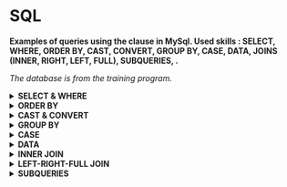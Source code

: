 # SQL 



**Examples of queries using the clause in MySql. Used skills : SELECT, WHERE, ORDER BY, CAST, CONVERT, GROUP BY, CASE, DATA, JOINS (INNER, RIGHT, LEFT, FULL), SUBQUERIES, .**<br>

<i>The database is from the training program.</i>



<details>
<summary><b>SELECT & WHERE</b></summary>

 <br>
select BusinessEntityID, JobTitle, HireDate <br> 
from HumanResources.Employee <br> 
where HireDate >'20120112'; <br>
 <br>
 
 ![image](https://user-images.githubusercontent.com/115644864/198397801-908d6bde-f875-4dd5-8806-ce890ab4c6a3.png)
 
<br>
 select BusinessEntityID, JobTitle, HireDate, OrganizationLevel, Gender<br>
 from HumanResources.Employee<br>
 where OrganizationLevel <2 and (Gender ='F' or Gender='M');<br>
<br>

![image](https://user-images.githubusercontent.com/115644864/198398097-737d0364-7f49-41ab-90a8-6c4c6120ef03.png)

<br>
 select BusinessEntityID, SickLeaveHours<br>
 from HumanResources.Employee<br>
 where SickLeaveHours between 40 and 50;<br>
 <br>
 
![image](https://user-images.githubusercontent.com/115644864/198403066-4bfdabc3-0fc5-4c03-92b6-04914e3485d8.png)

<br>
select *<br>
from Person.CountryRegion<br>
where Name like 'A%';<br>
<br>

![image](https://user-images.githubusercontent.com/115644864/198403274-e7e07a6e-08a5-4154-b0a9-bf6828c65175.png)

<br>
 select *<br>
from Person.CountryRegion<br>
where CountryRegionCode like '[B-E]%';<br>
 <br>
 
 ![image](https://user-images.githubusercontent.com/115644864/198403742-c81a6bab-abc7-451a-ba2c-cc345b2f5b29.png)

 <br>
 
 select * <br>
from Person.CountryRegion <br>
where Name like '_o%'; <br>
  <br>
 
 ![image](https://user-images.githubusercontent.com/115644864/198403850-6340dc0f-01b9-45c0-8e23-50e7afd0e461.png)
 
  <br>
select top 8 DepartmentID as Numer_Departamentu, Name as<br>
"Nazwa departamentu" <br>
from HumanResources.Department;<br>
<br>

![image](https://user-images.githubusercontent.com/115644864/198405221-c43f6707-be3a-42dc-b62c-7d60b8c1ef19.png)


<br>



 </details>
 
 <details>
<summary><b>ORDER BY</b></summary> <br>
 select BusinessEntityID, JobTitle as "Stanowisko pracownika", HireDate, MaritalStatus<br>
from HumanResources.Employee<br>
where MaritalStatus='M'<br>
order by 1 desc;<br>
 <br>
 
 ![image](https://user-images.githubusercontent.com/115644864/198404464-49a51dae-d0df-4e4d-829e-cc5302cf8bc5.png)

  <br>
 
 select BusinessEntityID, JobTitle as "Stanowisko pracownika", HireDate, MaritalStatus  <br>
from HumanResources.Employee  <br>
where MaritalStatus='M'  <br>
order by 1 desc, HireDate  <br>
   <br>
 
 ![image](https://user-images.githubusercontent.com/115644864/198404676-51d35c10-9441-4401-b3ef-62d2079b0517.png)

 
   <br>
select top 1 LocationID, Name, CostRate<br>
from Production.Location<br>
order by CostRate desc<br>
<br>

![image](https://user-images.githubusercontent.com/115644864/198405424-f4137155-0e2c-452c-83f6-df3d857dc2d2.png)


<br>
  </details>
<details>
<summary><b>CAST & CONVERT</b></summary> <br>
select cast(VacationHours as float)/8 as Kolumna<br>
from HumanResources.Employee<br>
<br>

![image](https://user-images.githubusercontent.com/115644864/198734683-9642c777-da5a-4761-9540-4ce8cf072d27.png)

<br>
select getdate() as "Aktualna data z godzina"<br>
<br>

![image](https://user-images.githubusercontent.com/115644864/198734771-81ecfb76-19a0-4b69-8476-bed2b00909a4.png)


<br>
select BusinessEntityID, <br>
cast(RateChangeDate as date) as "Data zmiany", <br>
str(Rate, 7,3) as "Sfromatowana stawka"<br>
from HumanResources.EmployeePayHistory<br>
<br>

![image](https://user-images.githubusercontent.com/115644864/198735232-357bdcae-75c7-4033-af44-cbadb2ce27ab.png)


<br>
  </details>
<details>
<summary><b>GROUP BY</b></summary> <br>
select TerritoryID, sum(salesYTD) as SUMA,<br>
max(salesYTD) as MAX, <br>
min(salesYTD) as MIN,<br>
avg(SalesYTD) as ŚREDNIA<br>
from Sales.SalesPerson<br>
group by TerritoryID<br>
 <br>
 
 ![image](https://user-images.githubusercontent.com/115644864/198735827-ac146689-c280-4084-bc98-70e9f19587ae.png)

 
 <br>
 select JobTitle, gender, sum(vacationhours) as "Suma wolnych godzin" <br>
from HumanResources.Employee <br>
where MaritalStatus = 'M' <br>
GROUp by gender, JobTitle <br>
 <br>
 
 ![image](https://user-images.githubusercontent.com/115644864/198735916-141550cb-c688-4fe1-81ca-311dcc5ab439.png)

  <br>
 select JobTitle, sum(vacationhours) as "Suma wolnych godzin"  <br>
from HumanResources.Employee  <br>
GROUp by JobTitle  <br>
   <br>
 
 ![image](https://user-images.githubusercontent.com/115644864/198736155-12e68e28-fc94-4963-88c3-7da2ce24b3bc.png)

 
   <br>
   </details>
   <details>
<summary><b>CASE</b></summary> <br>
 
 select Name, <br>
	case name when 'English' then 'Angielski' <br>
	when 'spanish' then 'hiszpanski' <br>
	else 'Jakis inny jezyk'  <br>
	end as "Jezyk po polsku" <br>
from production.culture <br>
  <br>
 
 ![image](https://user-images.githubusercontent.com/115644864/198736368-3cddc545-254f-439f-8ca1-9f8df299a38f.png)
 
 <br>
 select BusinessEntityID, Gender, VacationHours, <br>
	case gender when 'F' then + 16 <br>
	else VacationHours <br>
	end as "wolne godziny" -- tworzy nowa kolumne z case  <br>
from HumanResources.Employee <br>
  <br>
 
 ![image](https://user-images.githubusercontent.com/115644864/198736482-dd8928d2-1d68-4a34-95e4-bd540131a9cf.png)

  <br>
 select Description, DiscountPct, <br>
case when DiscountPct <=0.1 then 'Mala znizka'  <br>
when DiscountPct <=2.0 then 'srednia znizka' <br>
when DiscountPct <=3.0 then 'Dobra znizka' <br>
when DiscountPct <=0.4 then 'super znizka' <br>
else 'Prawie darmo' <br>
end as "Status obnizki" <br>
from Sales.SpecialOffer <br>
  <br>
 
 ![image](https://user-images.githubusercontent.com/115644864/198736635-46caacb8-9e31-499a-9f9a-29bc018981dd.png)

  <br>
 
 select BusinessEntityID, MaritalStatus, Gender, VacationHours, <br>
case when MaritalStatus ='M'and Gender = 'F' then VacationHours + 32  <br>
when gender = 'F' then VacationHours + 16  <br>
end as "Wolne godziny po zmianie."  <br>
from HumanResources.Employee  <br>
  <br>
 
 ![image](https://user-images.githubusercontent.com/115644864/198736881-ca648f81-5081-41e0-8377-1aabd5edcac2.png)

  <br>
 select BusinessEntityID, JobTitle,  <br>
case when OrganizationLevel is Null then 'Szef wszystkich szefów'  <br>
 when OrganizationLevel <3 then 'Wiceprezesi i managerowie'  <br>
 else 'Pracownicy'  <br>
 end as 'STATUS'  <br>
from HumanResources.Employee   <br>
ORDER BY OrganizationLevel  <br>
      <br>
 
![image](https://user-images.githubusercontent.com/115644864/198737043-61d50c23-e3d4-4d95-a35e-664b120b4f45.png)
                           
 <br>                         
</details>
<details>
<summary><b>DATA</b></summary> <br>
select dateadd(day,5,getdate())<br>
<br>
	
![image](https://user-images.githubusercontent.com/115644864/198737469-9adc292d-e977-4f84-aa1c-d3f91e8ebd5b.png)
	
<br>
select dateadd(year,3,getdate()) as "aktualny rok + 3 lata"
<br>
	
![image](https://user-images.githubusercontent.com/115644864/198737607-1b0a40fc-e8e7-4b6c-9cc6-6c690ce4252e.png)

<br>
select day(getdate()) as "dzien",<br>
month(getdate()) as "msc",<br>
year(getdate()) as rok<br>
<br>
	
![image](https://user-images.githubusercontent.com/115644864/198737668-1f5685ce-9ee2-4bda-8c15-d58133733509.png)

	
<br>
select datediff(YEAR, '19841010', getdate()) as "Różnica lat."<br>
<br>

![image](https://user-images.githubusercontent.com/115644864/198738299-2af2be44-0204-4ba8-ac6d-00f953822d70.png)

	
<br>
</details>
 <details>
<summary><b>INNER JOIN</b></summary> <br>
select * <br>
from HumanResources.EmployeeDepartmentHistory as EDH, HumanResources.Shift as S  <br>
where EDH.ShiftID = S.ShiftID  <br>
order by BusinessEntityID  <br>
<br>
	
![image](https://user-images.githubusercontent.com/115644864/198738528-b2e4cb4d-b60e-4ac2-809a-2d51b6d3f28b.png)

 <br>
 select EDH.BusinessEntityID, P.FirstName, P.LastName, S.name <br>
from HumanResources.EmployeeDepartmentHistory as EDH  <br>
inner join HumanResources.Shift as S on EDH.ShiftID=S.ShiftID --tu sie powtarza kolumna shift id <br>
inner join Person.person as P on EDH.businessEntityID=P.BusinessEntityID  <br>
order by BusinessEntityID <br>
 <br>
	
![image](https://user-images.githubusercontent.com/115644864/198738622-06713fcd-d5b5-41a1-afcb-15dd56f4c039.png)
	
 <br>
select B.BusinessEntityID, T.Name, A.AddressLine1, A.PostalCode, A.city <br>
from Person.BusinessEntityaddress as B  <br>
inner join person.address as A on B.AddressID=A.AddressID <br>
inner join Person.AddressType as T on b.AddressTypeID=T.AddressTypeID;  <br>
 <br>
	
![image](https://user-images.githubusercontent.com/115644864/198738695-d979d957-1807-4f09-8b71-6975b6fb74ac.png)
	
 <br>


	
	
</details>
 <details>
<summary><b>LEFT-RIGHT-FULL JOIN</b></summary> <br>
SELECT E.OrganizationNode, D. * <br> 
FROM HumanResources.Employee AS E  <br>
LEFT JOIN Production.Document AS D  <br>
ON E.OrganizationNode = D.DocumentNode <br>
 <br>
	
![image](https://user-images.githubusercontent.com/115644864/198739078-4cfee707-8580-4ccc-b940-e8b733174ca7.png)

 <br>
SELECT E.OrganizationNode, D. *  <br>
FROM HumanResources.Employee AS E  <br>
RIGHT JOIN Production.Document AS D  <br>
ON E.OrganizationNode = D.DocumentNode <br>
 <br>
	
![image](https://user-images.githubusercontent.com/115644864/198739151-7ec38b71-90a2-4e83-be0b-2fa93baa4a62.png)

 <br>
SELECT E.OrganizationNode, D. *  <br>
FROM HumanResources.Employee AS E  <br>
FULL JOIN Production.Document AS D  <br>
ON E.OrganizationNode = D.DocumentNode <br>
 <br>
	
![image](https://user-images.githubusercontent.com/115644864/198739202-35c1d96a-e92f-41db-9ba4-f8f809710ef4.png)

 <br>
select JC.JobCandidateID, HR.* <br>
from HumanResources.Employee as HR <br>
RIGHT join HumanResources.JobCandidate as JC <br>
ON HR.BusinessEntityID=JC.BusinessEntityID <br>
ORDER BY BusinessEntityID DESC <br>
 <br>
	
![image](https://user-images.githubusercontent.com/115644864/198739293-23a42e4e-0cb2-47c6-ba77-979660738505.png)

 <br>
</details>
<details>
<summary><b>SUBQUERIES</b></summary> <br>
select BusinessEntityID, VacationHours <br>
from HumanResources.Employee --z tej tabeli <br>
where VacationHours > (select VacationHours  <br>
			from HumanResources.Employee <br>
			where BusinessEntityID=49)<br>
<br>
	
![image](https://user-images.githubusercontent.com/115644864/198739601-e18cebea-55e7-4813-bced-6b58c8d4b717.png)
	
<br>
select BusinessEntityID, VacationHours <br>
from HumanResources.Employee --z tej tabeli <br>
where VacationHours > (select VacationHours <br> 
		       from HumanResources.Employee <br>
		       where BusinessEntityID=49)<br>
and MaritalStatus=(select MaritalStatus <br>
		       from HumanResources.Employee<br>
		       where BusinessEntityID =49) <br>
<br>
	
![image](https://user-images.githubusercontent.com/115644864/198739727-f123568f-259c-4ed2-bb02-85f4204d0ba6.png)

<br>	
select *<br>
from (select BusinessEntityID, VacationHours<br>
		from HumanResources.Employee) as Podzapytanie<br>
where BusinessEntityID between 100 and 150; <br>
	
![image](https://user-images.githubusercontent.com/115644864/198739819-7646ca4e-88e7-4449-a72e-506eeda23f19.png)

<br>
select ProductID, Name, ProductNumber, Color, SafetyStockLevel<br>
from Production.Product<br>
	where Color = (select Color  <br>
		from Production.Product <br>
		where ProductNumber='FL-2301')<br>
and SafetyStockLevel>= (select SafetyStockLevel <br>
		from Production.Product <br>
		where Name='Chain')<br>
<br>

![image](https://user-images.githubusercontent.com/115644864/198739946-6c7ddd6d-d71b-47a0-a1ab-93f677a7d204.png)

	
<br>
</details>
